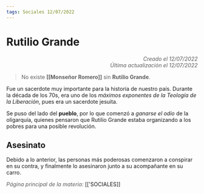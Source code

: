 ```yaml
---
tags: Sociales 12/07/2022
---
```


# Rutilio Grande
<div style="text-align: right; opacity: 0.7; font-style: italic;">Creado el 12/07/2022</div>
<div style="text-align: right; opacity: 0.7; font-style: italic;">Última actualización el 12/07/2022</div>

> No existe **[[Monseñor Romero]]** sin **Rutilio Grande**.

Fue un sacerdote muy importante para la historia de nuestro país. Durante la década de los 70s, era uno de los *máximos exponentes de la Teología de la Liberación*, pues era un sacerdote jesuita.

Se puso del lado del **pueblo**, por lo que comenzó a *ganarse el odio* de la oligarquía, quienes pensaron que Rutilio Grande estaba organizando a los pobres para una posible revolución.

## Asesinato

Debido a lo anterior, las personas más poderosas comenzaron a conspirar en su contra, y finalmente lo asesinaron junto a su acompañante en su carro.

<span style="opacity: 0.7; font-style: italic;">Página principal de la materia:</span> [['SOCIALES]]